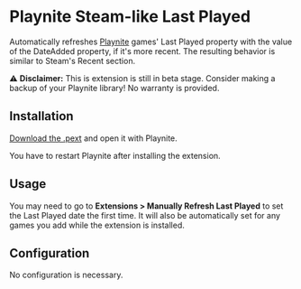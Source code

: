 # Playnite Steam-like Last Played

Automatically refreshes [Playnite](https://playnite.link/) games' Last Played property with the value of the DateAdded
property, if it's more recent. The resulting behavior is similar to Steam's Recent section.

⚠️ **Disclaimer:** This is extension is still in beta stage. Consider making a backup of your Playnite library! No
warranty is provided.

## Installation

[Download the .pext](https://github.com/uwx/PlayniteSteamLikeLastActivity/blob/master/Packed/Update_Last_Played_with_Game_Added_1_1.pext?raw=true) and open it with Playnite.

You have to restart Playnite after installing the extension.

## Usage

You may need to go to **Extensions > Manually Refresh Last Played** to set the Last Played date the first time. It will
also be automatically set for any games you add while the extension is installed.

## Configuration

No configuration is necessary.
